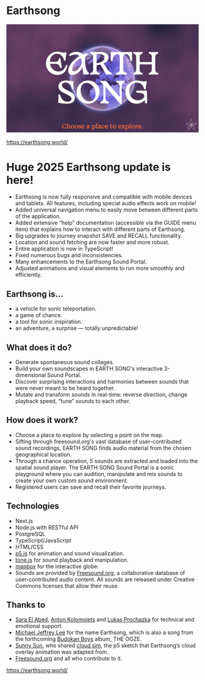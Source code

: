 # Earthsong

![Earthsong title screen](./public/earthsong-screen.webp)

https://earthsong.world/

# Huge 2025 Earthsong update is here!

- Earthsong is now fully responsive and compatible with mobile devices and tablets. All features, including special audio effects work on mobile!
- Added universal navigation menu to easily move between different parts of the application.
- Added extensive “help” documentation (accessible via the GUIDE menu item) that explains how to interact with different parts of Earthsong.
- Big upgrades to journey snapshot SAVE and RECALL functionality.
- Location and sound fetching are now faster and more robust.
- Entire application is now in TypeScript!
- Fixed numerous bugs and inconsistencies.
- Many enhancements to the Earthsong Sound Portal.
- Adjusted animations and visual elements to run more smoothly and efficiently.

## Earthsong is...

- a vehicle for sonic teleportation.
- a game of chance.
- a tool for sonic inspiration.
- an adventure, a surprise — totally unpredictable!

## What does it do?

- Generate spontaneous sound collages.
- Build your own soundscapes in EARTH SONG's interactive 3-dimensional Sound Portal.
- Discover surprising interactions and harmonies between sounds that were never meant to be heard together.
- Mutate and transform sounds in real-time: reverse direction, change playback speed, “tune” sounds to each other.

## How does it work?

- Choose a place to explore by selecting a point on the map.
- Sifting through freesound.org's vast database of user-contributed sound recordings, EARTH SONG finds audio material from the chosen geographical location.
- Through a chance operation, 5 sounds are extracted and loaded into the spatial sound player. The EARTH SONG Sound Portal is a sonic playground where you can audition, manipulate and mix sounds to create your own custom sound environment.
- Registered users can save and recall their favorite journeys.

## Technologies

- Next.js
- Node.js with RESTful API
- PostgreSQL
- TypeScript/JavaScript
- HTML/CSS
- [p5.js](https://p5js.org/) for animation and sound visualization.
- [tone.js](https://tonejs.github.io/) for sound playback and manipulation.
- [mapbox](https://www.mapbox.com/) for the interactive globe.
- Sounds are provided by [Freesound.org](https://freesound.org/), a collaborative database of user-contributed audio content. All sounds are released under Creative Commons licenses that allow their reuse.

## Thanks to

- [Sara El Abed](https://github.com/saraelaela), [Anton Kolomoiets](https://github.com/antonkolo) and [Lukas Prochazka](https://github.com/ProchaLu) for technical and emotional support.
- [Michael Jeffrey Lee](https://www.michaeljeffreylee.com/) for the name Earthsong, which is also a song from the forthcoming [Budokan Boys](https://budokanboys.club/) album, THE OOZE.
- [Sunny Sun](https://decodingnature.nyuadim.com/author/ss14740/), who shared [cloud sim](https://editor.p5js.org/ss14740/sketches/z-cEmTUPD), the p5 sketch that Earthsong’s cloud overlay animation was adapted from.
- [Freesound.org](https://freesound.org/) and all who contribute to it.

https://earthsong.world/
